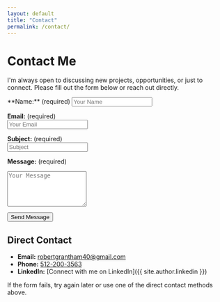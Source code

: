 ```yaml
---
layout: default
title: "Contact"
permalink: /contact/
---
```


# Contact Me

I'm always open to discussing new projects, opportunities, or just to connect. Please fill out the form below or reach out directly.

<form action="https://formspree.io/f/mbjnwpgb" method="POST" style="max-width:600px;">
**Name:** (required)  
<input type="text" name="name" placeholder="Your Name" required>

**Email:** (required)  
<input type="email" name="_replyto" placeholder="Your Email" required>

**Subject:** (required)  
<input type="text" name="subject" placeholder="Subject" required>

**Message:** (required)  
<textarea name="message" rows="5" placeholder="Your Message" required></textarea>

<input type="text" name="_gotcha" style="display:none">

<button type="submit">Send Message</button>
</form>

## Direct Contact

- **Email:** [robertgrantham40@gmail.com](mailto:robertgrantham40@gmail.com)  
- **Phone:** [512-200-3563](tel:5122003563)  
- **LinkedIn:** [Connect with me on LinkedIn]({{ site.author.linkedin }})

If the form fails, try again later or use one of the direct contact methods above.
